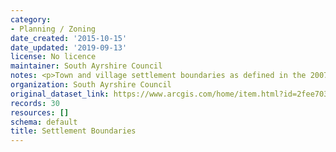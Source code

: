```yaml
---
category:
- Planning / Zoning
date_created: '2015-10-15'
date_updated: '2019-09-13'
license: No licence
maintainer: South Ayrshire Council
notes: <p>Town and village settlement boundaries as defined in the 2007 LDP</p>
organization: South Ayrshire Council
original_dataset_link: https://www.arcgis.com/home/item.html?id=2fee7037164841e4b4325cccaef39f45
records: 30
resources: []
schema: default
title: Settlement Boundaries
---
```

